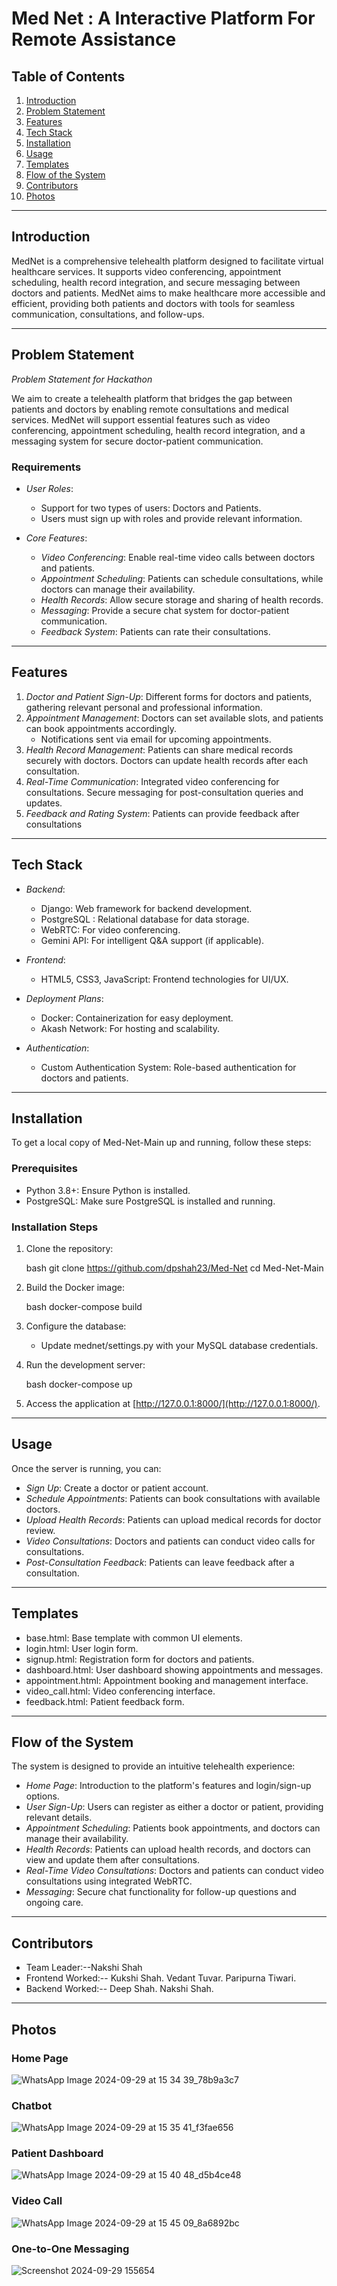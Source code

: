 # Med Net : A Interactive Platform For Remote Assistance


## Table of Contents
1. [Introduction](#introduction)
2. [Problem Statement](#problem-statement)
3. [Features](#features)
4. [Tech Stack](#tech-stack)
5. [Installation](#installation)
6. [Usage](#usage)
7. [Templates](#templates)
8. [Flow of the System](#flow-of-the-system)
9. [Contributors](#contributors)
10. [Photos](#photos)

---

## Introduction
MedNet is a comprehensive telehealth platform designed to facilitate virtual healthcare services. It supports video conferencing, appointment scheduling, health record integration, and secure messaging between doctors and patients. MedNet aims to make healthcare more accessible and efficient, providing both patients and doctors with tools for seamless communication, consultations, and follow-ups.

---

## Problem Statement
*Problem Statement for Hackathon*

We aim to create a telehealth platform that bridges the gap between patients and doctors by enabling remote consultations and medical services. MedNet will support essential features such as video conferencing, appointment scheduling, health record integration, and a messaging system for secure doctor-patient communication.

### Requirements
- *User Roles*:
  - Support for two types of users: Doctors and Patients.
  - Users must sign up with roles and provide relevant information.

- *Core Features*:
  - *Video Conferencing*: Enable real-time video calls between doctors and patients.
  - *Appointment Scheduling*: Patients can schedule consultations, while doctors can manage their availability.
  - *Health Records*: Allow secure storage and sharing of health records.
  - *Messaging*: Provide a secure chat system for doctor-patient communication.
  - *Feedback System*: Patients can rate their consultations.

---

## Features
1. *Doctor and Patient Sign-Up*: Different forms for doctors and patients, gathering relevant personal and professional information.
2. *Appointment Management*: Doctors can set available slots, and patients can book appointments accordingly.
   - Notifications sent via email for upcoming appointments.
3. *Health Record Management*: Patients can share medical records securely with doctors. Doctors can update health records after each consultation.
4. *Real-Time Communication*: Integrated video conferencing for consultations. Secure messaging for post-consultation queries and updates.
5. *Feedback and Rating System*: Patients can provide feedback after consultations

---

## Tech Stack

- *Backend*: 
  - Django: Web framework for backend development.
  - PostgreSQL : Relational database for data storage.
  - WebRTC: For video conferencing.
  - Gemini API: For intelligent Q&A support (if applicable).

- *Frontend*: 
  - HTML5, CSS3, JavaScript: Frontend technologies for UI/UX.

- *Deployment Plans*:
  - Docker: Containerization for easy deployment.
  - Akash Network: For hosting and scalability.

- *Authentication*:
  - Custom Authentication System: Role-based authentication for doctors and patients.

---

## Installation

To get a local copy of Med-Net-Main up and running, follow these steps:

### Prerequisites
- Python 3.8+: Ensure Python is installed.
- PostgreSQL: Make sure PostgreSQL is installed and running.

### Installation Steps
1. Clone the repository:

    bash
    git clone https://github.com/dpshah23/Med-Net
    cd Med-Net-Main
    

2. Build the Docker image:

    bash
    docker-compose build
    

3. Configure the database:
   - Update mednet/settings.py with your MySQL database credentials.

4. Run the development server:

    bash
    docker-compose up
    

5. Access the application at [http://127.0.0.1:8000/](http://127.0.0.1:8000/).

---

## Usage

Once the server is running, you can:

- *Sign Up*: Create a doctor or patient account.
- *Schedule Appointments*: Patients can book consultations with available doctors.
- *Upload Health Records*: Patients can upload medical records for doctor review.
- *Video Consultations*: Doctors and patients can conduct video calls for consultations.
- *Post-Consultation Feedback*: Patients can leave feedback after a consultation.

---

## Templates

- base.html: Base template with common UI elements.
- login.html: User login form.
- signup.html: Registration form for doctors and patients.
- dashboard.html: User dashboard showing appointments and messages.
- appointment.html: Appointment booking and management interface.
- video_call.html: Video conferencing interface.
- feedback.html: Patient feedback form.

---

## Flow of the System

The system is designed to provide an intuitive telehealth experience:

- *Home Page*: Introduction to the platform's features and login/sign-up options.
- *User Sign-Up*: Users can register as either a doctor or patient, providing relevant details.
- *Appointment Scheduling*: Patients book appointments, and doctors can manage their availability.
- *Health Records*: Patients can upload health records, and doctors can view and update them after consultations.
- *Real-Time Video Consultations*: Doctors and patients can conduct video consultations using integrated WebRTC.
- *Messaging*: Secure chat functionality for follow-up questions and ongoing care.

---

## Contributors

- Team Leader:--Nakshi Shah
- Frontend Worked:--
  Kukshi Shah.
  Vedant Tuvar.
  Paripurna Tiwari.
- Backend Worked:--
  Deep Shah.
  Nakshi Shah.

---

## Photos

### Home Page
  ![WhatsApp Image 2024-09-29 at 15 34 39_78b9a3c7](https://github.com/user-attachments/assets/893b2166-3356-421e-b713-716eb252d591)

### Chatbot
  ![WhatsApp Image 2024-09-29 at 15 35 41_f3fae656](https://github.com/user-attachments/assets/b1676d2e-bcc9-42d7-a73b-463261293e1b)

### Patient Dashboard
  ![WhatsApp Image 2024-09-29 at 15 40 48_d5b4ce48](https://github.com/user-attachments/assets/ef9e6cda-7acd-4e13-ad41-2b11ffaf63e9)

### Video Call
  ![WhatsApp Image 2024-09-29 at 15 45 09_8a6892bc](https://github.com/user-attachments/assets/77c0f367-0f9c-46e9-991d-963b46a309d1)

### One-to-One Messaging
  ![Screenshot 2024-09-29 155654](https://github.com/user-attachments/assets/ff8f78f5-45cd-4e89-874c-e6e2d44ade87)



  

